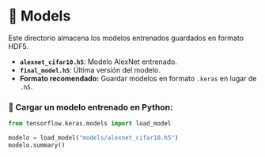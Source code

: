 # 📂 Models

Este directorio almacena los modelos entrenados guardados en formato HDF5.

- **`alexnet_cifar10.h5`**: Modelo AlexNet entrenado.
- **`final_model.h5`**: Última versión del modelo.
- **Formato recomendado:** Guardar modelos en formato `.keras` en lugar de `.h5`.

### 📌 Cargar un modelo entrenado en Python:
```python
from tensorflow.keras.models import load_model

modelo = load_model("models/alexnet_cifar10.h5")
modelo.summary()

